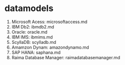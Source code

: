 # datamodels
1. Microsoft Acess: microsoftaccess.md
2. IBM Db2: ibmdb2.md
3. Oracle: oracle.md
4. IBM IMS: ibmims.md
5. ScyllaDB: scylladb.md
6. Amamzon Dynam: amazondynamo.md
7. SAP HANA: saphana.md
8. Raima Database Manager: raimadatabasemanager.md

